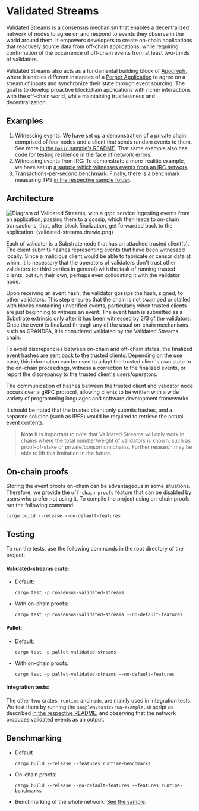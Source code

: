 # Validated Streams
Validated Streams is a consensus mechanism that enables a decentralized network of nodes to agree on and respond to events they observe in the world around them. It empowers developers to create on-chain applications that reactively source data from off-chain applications, while requiring confirmation of the occurrence of off-chain events from at least two-thirds of validators.

Validated Streams also acts as a fundamental building block of [Apocryph](https://apocryph.network/), where it enables different instances of a [Perper Application](https://github.com/obecto/perper) to agree on a stream of inputs and synchronize their state through event sourcing. The goal is to develop proactive blockchain applications with richer interactions with the off-chain world, while maintaining trustlessness and decentralization.

## Examples

1. Witnessing events: We have set up a demonstration of a private chain comprised of four nodes and a client that sends random events to them. See more [in the `basic` sample's README](samples/basic/README.md). That same example also has code for testing resilience in the face of network errors.
2. Witnessing events from IRC: To demonstrate a more-realitic example, we have set up [a sample which witnesses events from an IRC network](samples/irc/README.md).
3. Transactions-per-second benchmark: Finally, there is a benchmark measuring TPS [in the respective sample folder](samples/tps-benchmark/README.md).

## Architecture
![Diagram of Validated Streams, with a grpc service ingesting events from an application, passing them to a gossip, which then leads to on-chain transactions, that, after block finalization, get forwarded back to the application. (validated-streams.drawio.png)](https://user-images.githubusercontent.com/5276727/211316562-ad73fdd0-0dec-4543-884e-fe60cb09ee7a.png)

Each of validator is a Substrate node that has an attached trusted client(s). The client submits hashes representing events that have been witnessed locally. Since a malicious client would be able to fabricate or censor data at whim, it is necessary that the operators of validators don't trust other validators (or third parties in general) with the task of running trusted clients, but run their own, perhaps even collocating it with the validator node.

Upon receiving an event hash, the validator gossips the hash, signed, to other validators. This step ensures that the chain is not swamped or stalled with blocks containing unverified events, particularly when trusted clients are just beginning to witness an event. The event hash is submitted as a Substrate extrinsic only after it has been witnessed by 2/3 of the validators. Once the event is finalized through any of the usual on-chain mechanisms such as GRANDPA, it is considered validated by the Validated Streams chain.

To avoid discrepancies between on-chain and off-chain states, the finalized event hashes are sent back to the trusted clients. Depending on the use case, this information can be used to adapt the trusted client's own state to the on-chain proceedings, witness a correction to the finalized events, or report the discrepancy to the trusted client's users/operators.

The communication of hashes between the trusted client and validator node occurs over a gRPC protocol, allowing clients to be written with a wide variety of programming languages and software development frameworks.

It should be noted that the trusted client only submits hashes, and a separate solution (such as IPFS) would be required to retrieve the actual event contents.

> __Note__
It is important to note that Validated Streams will only work in chains where the total number/weight of validators is known, such as proof-of-stake or private/consortium chains. Further research may be able to lift this limitation in the future.

## On-chain proofs

Storing the event proofs on-chain can be advantageous in some situations. Therefore, we provide the `off-chain-proofs` feature that can be disabled by users who prefer not using it. To compile the project using on-chain proofs run the following command:

```
cargo build --release --no-default-features
```

## Testing
To run the tests, use the following commands in the root directory of the project:

#### Validated-streams crate:
* Default:
  ```
  cargo test -p consensus-validated-streams
  ```
* With on-chain proofs:
  ```
  cargo test -p consensus-validated-streams --no-default-features
  ```
#### Pallet:
* Default:

    ```
    cargo test -p pallet-validated-streams
    ```
* With on-chain proofs:
    ```
    cargo test -p pallet-validated-streams --no-default-features
    ```
#### Integration tests:

The other two crates, `runtime` and `node`, are mainly used in integration tests. We test them by running the `samples/basic/run-example.sh` script as described [in the respective README](samples/basic/README.md), and observing that the network produces validated events as an output.

## Benchmarking

* Default
    ```
    cargo build --release --features runtime-benchmarks
    ```
* On-chain proofs:
    ```
    cargo build --release --no-default-features --features runtime-benchmarks
    ```
* Benchmarking of the whole network: [See the sample](samples/tps-benchmark/).
